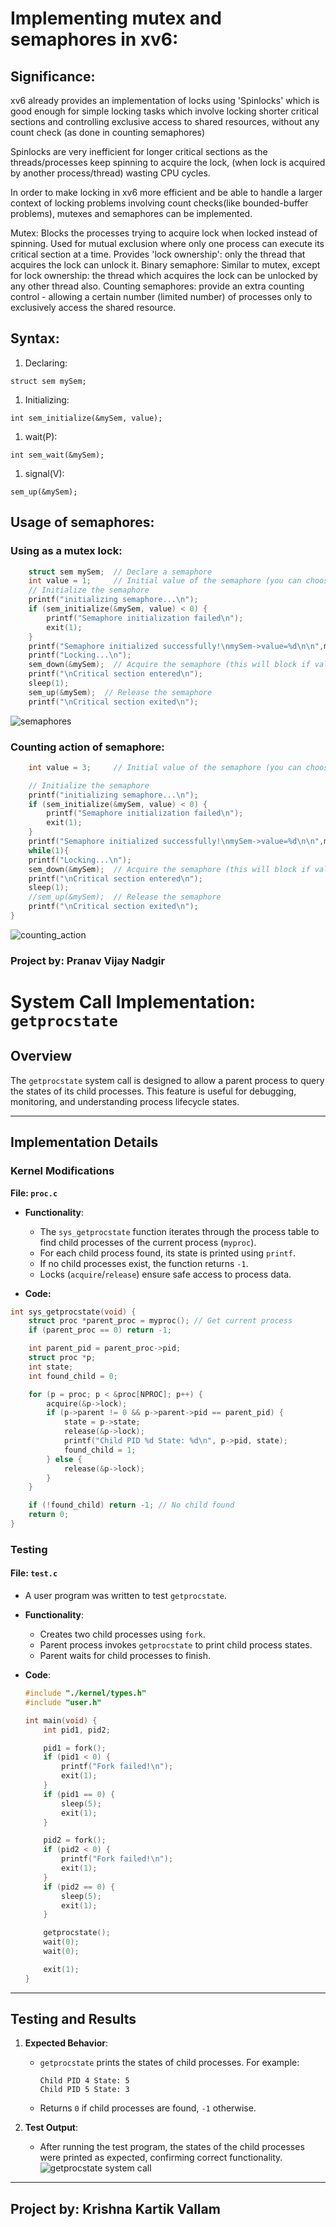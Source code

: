# Implementing mutex and semaphores in xv6:

## Significance:
xv6 already provides an implementation of locks using 'Spinlocks' which is good enough for simple locking tasks which involve locking shorter critical sections and controlling exclusive access to shared resources, without any count check (as done in counting semaphores) 

Spinlocks are very inefficient for longer critical sections as the threads/processes keep spinning to acquire the lock, (when lock is acquired by another process/thread) wasting CPU cycles.

In order to make locking in xv6 more efficient and be able to handle a larger context of locking problems involving count checks(like bounded-buffer problems), mutexes and semaphores can be implemented.

Mutex: Blocks the processes trying to acquire lock when locked instead of spinning. Used for mutual exclusion where only one process can execute its critical section at a time. Provides 'lock ownership': only the thread that acquires the lock can unlock it.
Binary semaphore: Similar to mutex, except for lock ownership: the thread which acquires the lock can be unlocked by any other thread also.
Counting semaphores: provide an extra counting control - allowing a certain number (limited number) of processes only to exclusively access the shared resource.

## Syntax:
1. Declaring:
```
struct sem mySem;
```
1. Initializing:
```
int sem_initialize(&mySem, value);
```
1. wait(P):
```
int sem_wait(&mySem);
```
1. signal(V):
```
sem_up(&mySem);
```


## Usage of semaphores:
### Using as a mutex lock:
```c
	struct sem mySem;  // Declare a semaphore
    int value = 1;     // Initial value of the semaphore (you can choose based on your needs)
    // Initialize the semaphore
    printf("initializing semaphore...\n");
    if (sem_initialize(&mySem, value) < 0) {
        printf("Semaphore initialization failed\n");
        exit(1);
    }
    printf("Semaphore initialized successfully!\nmySem->value=%d\n\n",mySem.value);
    printf("Locking...\n");
    sem_down(&mySem);  // Acquire the semaphore (this will block if value is <= 0)
    printf("\nCritical section entered\n");
    sleep(1);
    sem_up(&mySem);  // Release the semaphore
    printf("\nCritical section exited\n");

```
![semaphores](pics/semaphores.png "semaphores")

### Counting action of semaphore:
```c
    int value = 3;     // Initial value of the semaphore (you can choose based on your needs)

    // Initialize the semaphore
    printf("initializing semaphore...\n");
    if (sem_initialize(&mySem, value) < 0) {
        printf("Semaphore initialization failed\n");
        exit(1);
    }
    printf("Semaphore initialized successfully!\nmySem->value=%d\n\n",mySem.value);
    while(1){
    printf("Locking...\n");
    sem_down(&mySem);  // Acquire the semaphore (this will block if value is <= 0)
    printf("\nCritical section entered\n");
    sleep(1);
    //sem_up(&mySem);  // Release the semaphore
    printf("\nCritical section exited\n");
}
```
![counting_action](pics/counting_action.png "counting_action")

### Project by: Pranav Vijay Nadgir


# System Call Implementation: `getprocstate`

## Overview
The `getprocstate` system call is designed to allow a parent process to query the states of its child processes. This feature is useful for debugging, monitoring, and understanding process lifecycle states.

---

## Implementation Details

### Kernel Modifications

**File: `proc.c`**
- **Functionality**:
    - The `sys_getprocstate` function iterates through the process table to find child processes of the current process (`myproc`).
    - For each child process found, its state is printed using `printf`.
    - If no child processes exist, the function returns `-1`.
    - Locks (`acquire`/`release`) ensure safe access to process data.

- **Code:**
```c
int sys_getprocstate(void) {
    struct proc *parent_proc = myproc(); // Get current process
    if (parent_proc == 0) return -1;

    int parent_pid = parent_proc->pid;
    struct proc *p;
    int state;
    int found_child = 0;

    for (p = proc; p < &proc[NPROC]; p++) {
        acquire(&p->lock);
        if (p->parent != 0 && p->parent->pid == parent_pid) {
            state = p->state;
            release(&p->lock);
            printf("Child PID %d State: %d\n", p->pid, state);
            found_child = 1;
        } else {
            release(&p->lock);
        }
    }

    if (!found_child) return -1; // No child found
    return 0;
}
```

### Testing

#### File: `test.c`
- A user program was written to test `getprocstate`.
- **Functionality**:
  - Creates two child processes using `fork`.
  - Parent process invokes `getprocstate` to print child process states.
  - Parent waits for child processes to finish.

- **Code**:
  ```c
  #include "./kernel/types.h"
  #include "user.h"

  int main(void) {
      int pid1, pid2;

      pid1 = fork();
      if (pid1 < 0) {
          printf("Fork failed!\n");
          exit(1);
      }
      if (pid1 == 0) {
          sleep(5);
          exit(1);
      }

      pid2 = fork();
      if (pid2 < 0) {
          printf("Fork failed!\n");
          exit(1);
      }
      if (pid2 == 0) {
          sleep(5);
          exit(1);
      }

      getprocstate();
      wait(0);
      wait(0);

      exit(1);
  }
   ```


---

## Testing and Results

1. **Expected Behavior**:
    - `getprocstate` prints the states of child processes. For example:
      ```
      Child PID 4 State: 5
      Child PID 5 State: 3
      ```
    - Returns `0` if child processes are found, `-1` otherwise.

2. **Test Output**:
    - After running the test program, the states of the child processes were printed as expected, confirming correct functionality.
    ![getprocstate system call](pics/op.png "OUTPUT")
---
## Project by: Krishna Kartik Vallam
